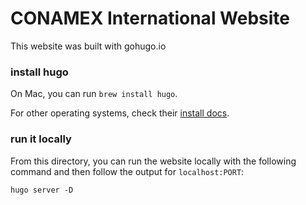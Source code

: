 # CONAMEX International Website

This website was built with gohugo.io

### install hugo

On Mac, you can run `brew install hugo`.

For other operating systems, check their [install docs](https://gohugo.io/getting-started/installing).

### run it locally

From this directory, you can run the website locally with the
following command and then follow the output for `localhost:PORT`:
```
hugo server -D
```
